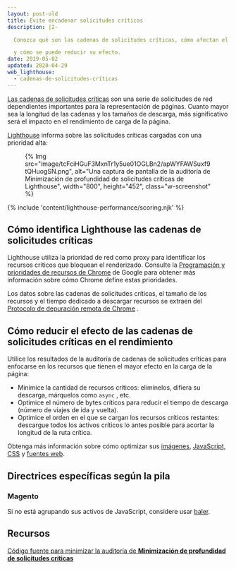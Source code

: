 ```yaml
---
layout: post-old
title: Evite encadenar solicitudes críticas
description: |2-

  Conozca qué son las cadenas de solicitudes críticas, cómo afectan el rendimiento de la página web,

  y cómo se puede reducir su efecto.
date: 2019-05-02
updated: 2020-04-29
web_lighthouse:
  - cadenas-de-solicitudes-críticas
---
```


[Las cadenas de solicitudes críticas](https://developers.google.com/web/fundamentals/performance/critical-rendering-path) son una serie de solicitudes de red dependientes importantes para la representación de páginas. Cuanto mayor sea la longitud de las cadenas y los tamaños de descarga, más significativo será el impacto en el rendimiento de carga de la página.

[Lighthouse](https://developers.google.com/web/tools/lighthouse/) informa sobre las solicitudes críticas cargadas con una prioridad alta:

<figure class="w-figure">{% Img src="image/tcFciHGuF3MxnTr1y5ue01OGLBn2/apWYFAWSuxf9tQHuogSN.png", alt="Una captura de pantalla de la auditoría de Minimización de profundidad de solicitudes críticas de Lighthouse", width="800", height="452", class="w-screenshot" %}</figure>

{% include 'content/lighthouse-performance/scoring.njk' %}

## Cómo identifica Lighthouse las cadenas de solicitudes críticas

Lighthouse utiliza la prioridad de red como proxy para identificar los recursos críticos que bloquean el renderizado. Consulte la [Programación y prioridades de recursos de Chrome](https://docs.google.com/document/d/1bCDuq9H1ih9iNjgzyAL0gpwNFiEP4TZS-YLRp_RuMlc/edit) de Google para obtener más información sobre cómo Chrome define estas prioridades.

Los datos sobre las cadenas de solicitudes críticas, el tamaño de los recursos y el tiempo dedicado a descargar recursos se extraen del [Protocolo de depuración remota de Chrome](https://github.com/ChromeDevTools/devtools-protocol) .

## Cómo reducir el efecto de las cadenas de solicitudes críticas en el rendimiento

Utilice los resultados de la auditoría de cadenas de solicitudes críticas para enfocarse en los recursos que tienen el mayor efecto en la carga de la página:

- Minimice la cantidad de recursos críticos: elimínelos, difiera su descarga, márquelos como `async` , etc.
- Optimice el número de bytes críticos para reducir el tiempo de descarga (número de viajes de ida y vuelta).
- Optimice el orden en el que se cargan los recursos críticos restantes: descargue todos los activos críticos lo antes posible para acortar la longitud de la ruta crítica.

Obtenga más información sobre cómo optimizar sus [imágenes](/use-imagemin-to-compress-images), [JavaScript](/apply-instant-loading-with-prpl), [CSS](/defer-non-critical-css) y [fuentes web](/avoid-invisible-text).

## Directrices específicas según la pila

### Magento

Si no está agrupando sus activos de JavaScript, considere usar [baler](https://github.com/magento/baler).

## Recursos

[Código fuente para minimizar la auditoría de **Minimización de profundidad de solicitudes críticas**](https://github.com/GoogleChrome/lighthouse/blob/master/lighthouse-core/audits/critical-request-chains.js)
